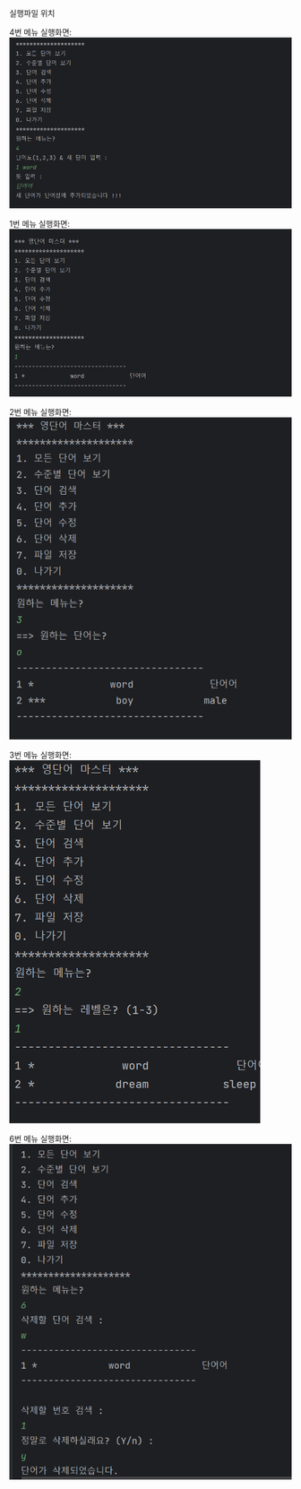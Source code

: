 실행파일 위치

4번 메뉴 실행화면:
<img src="https://github.com/batman-4/Project1_PP/blob/main/Screenshots-file/Screenshot%20(209).png?raw=true">


1번 메뉴 실행화면:
<img src="https://github.com/batman-4/Project1_PP/blob/main/Screenshots-file/Screenshot%20(210).png?raw=true">



2번 메뉴 실행화면:
<img src="https://github.com/batman-4/Project1_PP/blob/main/Screenshots-file/Screenshot%20(211).png?raw=true">


3번 메뉴 실행화면:
<img src="https://github.com/batman-4/Project1_PP/blob/main/Screenshots-file/Screenshot%20(213).png?raw=true">


6번 메뉴 실행화면:
<img src="https://github.com/batman-4/Project1_PP/blob/main/Screenshots-file/Screenshot%20(214).png?raw=true">



